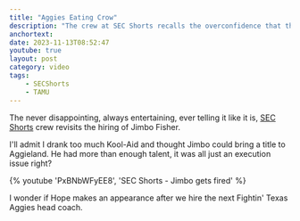 ```yaml
---
title: "Aggies Eating Crow"
description: "The crew at SEC Shorts recalls the overconfidence that the hiring of Jimbo Fisher brought to Aggieland."
anchortext: 
date: 2023-11-13T08:52:47
youtube: true
layout: post
category: video
tags:
    - SECShorts
    - TAMU
---
```


The never disappointing, always entertaining, ever telling it like it is, [SEC Shorts](https://www.youtube.com/@SECShorts) crew revisits the hiring of Jimbo Fisher.  

I'll admit I drank too much Kool-Aid and thought Jimbo could bring a title to Aggieland.  He had more than enough talent, it was all just an execution issue right?

{% youtube 'PxBNbWFyEE8', 'SEC Shorts - Jimbo gets fired' %}

I wonder if Hope makes an appearance after we hire the next Fightin' Texas Aggies head coach.
